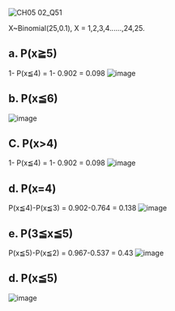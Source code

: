![CH05 02_Q51](https://github.com/user-attachments/assets/693234ea-f533-4ae1-bd48-8f9af97b8c68)

X~Binomial(25,0.1), X = 1,2,3,4......,24,25.

## a. P(x≧5)  
1- P(x≦4) = 1- 0.902 = 0.098
![image](https://github.com/user-attachments/assets/c370f7c9-ca91-4a5f-87c5-d8025e32cf2f)

## b. P(x≦6)
![image](https://github.com/user-attachments/assets/8db856ff-3593-48c4-8d57-965487c9270a)

## C. P(x>4)
1- P(x≦4) = 1- 0.902 = 0.098
![image](https://github.com/user-attachments/assets/c370f7c9-ca91-4a5f-87c5-d8025e32cf2f)
## d. P(x=4)
P(x≦4)-P(x≦3) = 0.902-0.764 = 0.138
![image](https://github.com/user-attachments/assets/675b37ba-ddac-4e9c-8635-154303c99f88)

## e. P(3≦x≦5)
P(x≦5)-P(x≦2) = 0.967-0.537 = 0.43
![image](https://github.com/user-attachments/assets/eaffe7a7-64b1-4ce0-8f73-32ba27600539)

## d. P(x≦5)
![image](https://github.com/user-attachments/assets/01987333-6e59-4576-a196-1ccb8c895d7d)

